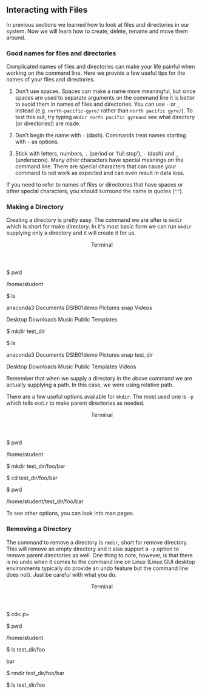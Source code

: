 ## Interacting with Files

In previous sections we learned how to look at files and directories in our system. Now we will learn how to create, delete, rename and move them around.

### Good names for files and directories

Complicated names of files and directories can make your life painful when working on the command line. Here we provide a few useful tips for the names of your files and directories.

1) Don’t use spaces. Spaces can make a name more meaningful, but since spaces are used to separate arguments on the command line it is better to avoid them in names of files and directories. You can use `-` or `_` instead (e.g. `north-pacific-gyre/` rather than `north pacific gyre/`). To test this out, try typing `mkdir north pacific gyreand` see what directory (or directories!) are made.

2) Don’t begin the name with `-` (dash). Commands treat names starting with `-` as options.

3) Stick with letters, numbers, `.` (period or ‘full stop’), `-` (dash) and `_` (underscore). Many other characters have special meanings on the command line.  There are special characters that can cause your command to not work as expected and can even result in data loss.

If you need to refer to names of files or directories that have spaces or other special characters, you should surround the name in quotes (`""`).

### Making a Directory

Creating a directory is pretty easy. The command we are after is `mkdir` which is short for make directory. In it's most basic form we can run `mkdir` supplying only a directory and it will create it for us.

<div class="console">
  <header>
    <p>Terminal</p>
  </header>
  <div class="consolebody">
    <p>$ pwd</p>
    <p>/home/student</p>
    <p>$ ls</p>
    <p>anaconda3     Documents   DSIB01demo    Pictures     snap      Videos</p>
    <p>Desktop   Downloads     Music     Public     Templates</p>
    <p>$ mkdir test_dir</p>
    <p>$ ls</p>
    <p>anaconda3     Documents   DSIB01demo    Pictures     snap     test_dir</p>
    <p>Desktop   Downloads     Music     Public     Templates    Videos</p>
  </div>
</div>

Remember that when we supply a directory in the above command we are actually supplying a path. In this case, we were using relative path.

There are a few useful options available for `mkdir`. The most used one is `-p` which tells `mkdir` to make parent directories as needed. 

<div class="console">
  <header>
    <p>Terminal</p>
  </header>
  <div class="consolebody">
    <p>$ pwd</p>
    <p>/home/student</p>
    <p>$ mkdir test_dir/foo/bar</p>
    <p>$ cd test_dir/foo/bar</p>
    <p>$ pwd</p>
    <p>/home/student/test_dir/foo/bar</p>
  </div>
</div>

To see other options, you can look into man pages.

### Removing a Directory

The command to remove a directory is `rmdir`, short for remove directory. This will remove an empty directory and it also support a `-p` option to remove parent directories as well. One thing to note, however, is that there is no undo when it comes to the command line on Linux (Linux GUI desktop environments typically do provide an undo feature but the command line does not). Just be careful with what you do.

<div class="console">
  <header>
    <p>Terminal</p>
  </header>
  <div class="consolebody">
    <p>$ cd<.p>
    <p>$ pwd</p>
    <p>/home/student</p>
    <p>$ ls test_dir/foo</p>
    <p>bar</p>
    <p>$ rmdir test_dir/foo/bar</p>
    <p>$ ls test_dir/foo</p>
    <p>&emsp;</p>
  </div>
</div>

